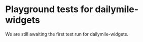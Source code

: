 # Playground tests for dailymile-widgets
We are still awaiting the first test run for dailymile-widgets.
